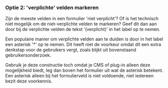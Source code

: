 ### Optie 2: 'verplichte' velden markeren

Zijn de meeste velden in een formulier 'niet verplicht'? Of is het technisch niet mogelijk om de niet-verplichte velden te markeren? Geef dit dan aan door bij de verplichte velden de tekst '(verplicht)' in het label op te nemen.

Een populaire manier om verplichte velden aan te duiden is door in het label een asterisk '\*' op te nemen. Dit heeft niet de voorkeur omdat dit een extra denkstap voor de gebruikers vergt, zoals blijkt uit bovenstaand gebruikersonderzoek.

Gebruik je deze constructie toch omdat je CMS of plug-in alleen deze mogelijkheid biedt, leg dan boven het formulier uit wat de asterisk betekent. Een asterisk alleen bij het formulierveld is niet voldoende, niet iedereen bezit deze voorkennis.
